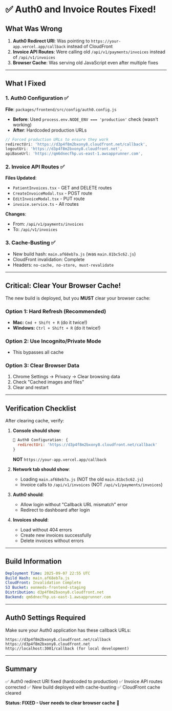 # ✅ **Auth0 and Invoice Routes Fixed!**

## **What Was Wrong**

1. **Auth0 Redirect URI**: Was pointing to `https://your-app.vercel.app/callback` instead of CloudFront
2. **Invoice API Routes**: Were calling old `/api/v1/payments/invoices` instead of `/api/v1/invoices`
3. **Browser Cache**: Was serving old JavaScript even after multiple fixes

---

## **What I Fixed**

### **1. Auth0 Configuration** ✅
**File**: `packages/frontend/src/config/auth0.config.js`
- **Before**: Used `process.env.NODE_ENV === 'production'` check (wasn't working)
- **After**: Hardcoded production URLs
```javascript
// Forced production URLs to ensure they work
redirectUri: 'https://d3p4f8m2bxony8.cloudfront.net/callback',
logoutUri: 'https://d3p4f8m2bxony8.cloudfront.net',
apiBaseUrl: 'https://qm6dnecfhp.us-east-1.awsapprunner.com',
```

### **2. Invoice API Routes** ✅
**Files Updated**:
- `PatientInvoices.tsx` - GET and DELETE routes
- `CreateInvoiceModal.tsx` - POST route  
- `EditInvoiceModal.tsx` - PUT route
- `invoice.service.ts` - All routes

**Changes**: 
- From: `/api/v1/payments/invoices`
- To: `/api/v1/invoices`

### **3. Cache-Busting** ✅
- New build hash: `main.af68eb7a.js` (was `main.81bc5c62.js`)
- CloudFront invalidation: Complete
- Headers: `no-cache, no-store, must-revalidate`

---

## **Critical: Clear Your Browser Cache!**

The new build is deployed, but you **MUST** clear your browser cache:

### **Option 1: Hard Refresh** (Recommended)
- **Mac:** `Cmd + Shift + R` (do it twice!)
- **Windows:** `Ctrl + Shift + R` (do it twice!)

### **Option 2: Use Incognito/Private Mode**
- This bypasses all cache

### **Option 3: Clear Browser Data**
1. Chrome Settings → Privacy → Clear browsing data
2. Check "Cached images and files"
3. Clear and restart

---

## **Verification Checklist**

After clearing cache, verify:

1. **Console should show**:
   ```javascript
   🔐 Auth0 Configuration: {
     redirectUri: 'https://d3p4f8m2bxony8.cloudfront.net/callback'
   }
   ```
   **NOT** `https://your-app.vercel.app/callback`

2. **Network tab should show**:
   - Loading `main.af68eb7a.js` (NOT the old `main.81bc5c62.js`)
   - Invoice calls to `/api/v1/invoices` (NOT `/api/v1/payments/invoices`)

3. **Auth0 should**:
   - Allow login without "Callback URL mismatch" error
   - Redirect to dashboard after login

4. **Invoices should**:
   - Load without 404 errors
   - Create new invoices successfully
   - Delete invoices without errors

---

## **Build Information**

```yaml
Deployment Time: 2025-09-07 22:55 UTC
Build Hash: main.af68eb7a.js
CloudFront: Invalidation Complete
S3 Bucket: eonmeds-frontend-staging
Distribution: d3p4f8m2bxony8.cloudfront.net
Backend: qm6dnecfhp.us-east-1.awsapprunner.com
```

---

## **Auth0 Settings Required**

Make sure your Auth0 application has these callback URLs:
```
https://d3p4f8m2bxony8.cloudfront.net/callback
https://d3p4f8m2bxony8.cloudfront.net
http://localhost:3001/callback (for local development)
```

---

## **Summary**

✅ Auth0 redirect URI fixed (hardcoded to production)
✅ Invoice API routes corrected
✅ New build deployed with cache-busting
✅ CloudFront cache cleared

**Status: FIXED - User needs to clear browser cache** 🎯
